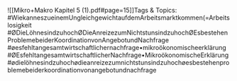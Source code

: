 
![[Mikro+Makro Kapitel 5 (1).pdf#page=15]]Tags & Topics:
   #WiekanneszueinemUngleichgewichtaufdemArbeitsmarktkommen(=Arbeitslosigkeit
   #ØDieLöhnesindzuhochØDieAnreizezumNichtstunsindzuhochØEsbestehenProblemebeiderKoordinationvonAngebotundNachfrage
   #øesfehltangesamtwirtschaftlichernachfrage•mikroökonomischeerklärung
   #ØEsfehltangesamtwirtschaftlicherNachfrage•MikroökonomischeErklärung
   #ødielöhnesindzuhochødieanreizezumnichtstunsindzuhochøesbestehenproblemebeiderkoordinationvonangebotundnachfrage